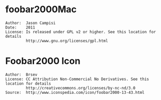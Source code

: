 foobar2000Mac
=====
	Author:  Jason Campisi
	Date: 	 2011
	License: Is released under GPL v2 or higher. See this location for details 
			 http://www.gnu.org/licenses/gpl.html
	

Foobar2000 Icon
=====
	Author:	 Brsev
	License: CC Attribution Non-Commercial No Derivatives. See this location for details 
			 http://creativecommons.org/licenses/by-nc-nd/3.0
	Source:  http://www.iconspedia.com/icon/foobar2000-13-43.html 

